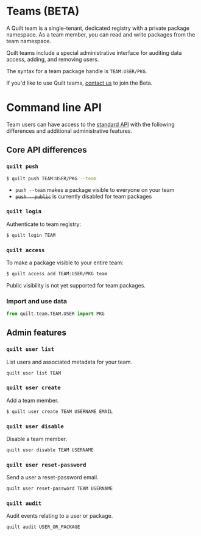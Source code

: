 # Teams (BETA)

A Quilt team is a single-tenant, dedicated registry with a private package namespace. As a team member, you can read and write packages from the team namespace.

Quilt teams include a special administrative interface for auditing data access, adding, and removing users.

The syntax for a team package handle is `TEAM:USER/PKG`.

If you'd like to use Quilt teams, [contact us](sales@quiltdata.io) to join the Beta.

# Command line API
Team users can have access to the [standard API](./api.md) with the following differences and additional administrative features.

## Core API differences
### `quilt push`
```sh
$ quilt push TEAM:USER/PKG --team
```
* `push --team` makes a package visible to everyone on your team
* ~~`push --public`~~ is currently disabled for team packages

### `quilt login`
Authenticate to  team registry:
```sh
$ quilt login TEAM
``` 

### `quilt access`
To make a package visible to your entire team:
```sh
$ quilt access add TEAM:USER/PKG team
```
Public visibility is not yet supported for team packages.

### Import and use data
```python
from quilt.team.TEAM.USER import PKG
```

## Admin features
### `quilt user list`
List users and associated metadata for your team.
```sh
quilt user list TEAM
```

### `quilt user create`
Add a team member.
```sh
$ quilt user create TEAM USERNAME EMAIL
```

### `quilt user disable`
Disable a team member.
```sh
quilt user disable TEAM USERNAME
```

### `quilt user reset-password`
Send a user a reset-password email.
```sh
quilt user reset-password TEAM USERNAME
```

### `quilt audit`
Audit events relating to a user or package.
```sh
quilt audit USER_OR_PACKAGE
```
